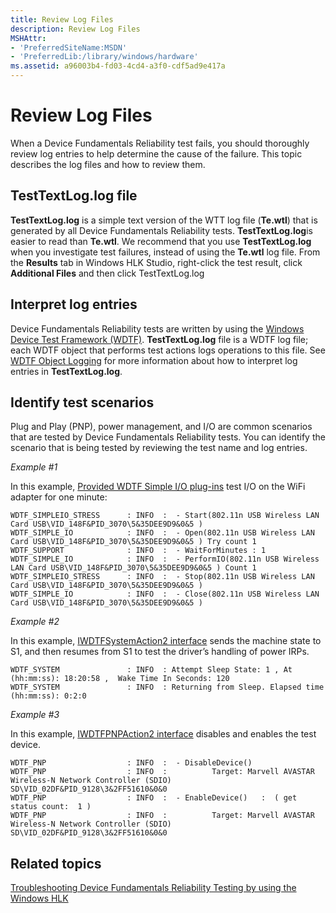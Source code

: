 ```yaml
---
title: Review Log Files
description: Review Log Files
MSHAttr:
- 'PreferredSiteName:MSDN'
- 'PreferredLib:/library/windows/hardware'
ms.assetid: a96003b4-fd03-4cd4-a3f0-cdf5ad9e417a
---
```


# Review Log Files


When a Device Fundamentals Reliability test fails, you should thoroughly review log entries to help determine the cause of the failure. This topic describes the log files and how to review them.

## <span id="testtextlog.log_file"></span><span id="TESTTEXTLOG.LOG_FILE"></span>TestTextLog.log file


**TestTextLog.log** is a simple text version of the WTT log file (**Te.wtl**) that is generated by all Device Fundamentals Reliability tests. **TestTextLog.log**is easier to read than **Te.wtl**. We recommend that you use **TestTextLog.log** when you investigate test failures, instead of using the **Te.wtl** log file. From the **Results** tab in Windows HLK Studio, right-click the test result, click **Additional Files** and then click TestTextLog.log

## <span id="Interpret_log_entries"></span><span id="interpret_log_entries"></span><span id="INTERPRET_LOG_ENTRIES"></span>Interpret log entries


Device Fundamentals Reliability tests are written by using the [Windows Device Test Framework (WDTF)](http://go.microsoft.com/fwlink/?LinkID=296367). **TestTextLog.log** file is a WDTF log file; each WDTF object that performs test actions logs operations to this file. See [WDTF Object Logging](http://go.microsoft.com/fwlink/?LinkID=299468) for more information about how to interpret log entries in **TestTextLog.log**.

## <span id="Identify_test_scenarios"></span><span id="identify_test_scenarios"></span><span id="IDENTIFY_TEST_SCENARIOS"></span>Identify test scenarios


Plug and Play (PNP), power management, and I/O are common scenarios that are tested by Device Fundamentals Reliability tests. You can identify the scenario that is being tested by reviewing the test name and log entries.

*Example \#1*

In this example, [Provided WDTF Simple I/O plug-ins](http://go.microsoft.com/fwlink/?LinkID=299469) test I/O on the WiFi adapter for one minute:

``` syntax
WDTF_SIMPLEIO_STRESS      : INFO  :  - Start(802.11n USB Wireless LAN Card USB\VID_148F&PID_3070\5&35DEE9D9&0&5 )
WDTF_SIMPLE_IO            : INFO  :  - Open(802.11n USB Wireless LAN Card USB\VID_148F&PID_3070\5&35DEE9D9&0&5 ) Try count 1
WDTF_SUPPORT              : INFO  :  - WaitForMinutes : 1
WDTF_SIMPLE_IO            : INFO  :  - PerformIO(802.11n USB Wireless LAN Card USB\VID_148F&PID_3070\5&35DEE9D9&0&5 ) Count 1
WDTF_SIMPLEIO_STRESS      : INFO  :  - Stop(802.11n USB Wireless LAN Card USB\VID_148F&PID_3070\5&35DEE9D9&0&5 )
WDTF_SIMPLE_IO            : INFO  :  - Close(802.11n USB Wireless LAN Card USB\VID_148F&PID_3070\5&35DEE9D9&0&5 )
```

*Example \#2*

In this example, [IWDTFSystemAction2 interface](http://go.microsoft.com/fwlink/?LinkID=299470) sends the machine state to S1, and then resumes from S1 to test the driver’s handling of power IRPs.

``` syntax
WDTF_SYSTEM               : INFO  : Attempt Sleep State: 1 , At (hh:mm:ss): 18:20:58 ,  Wake Time In Seconds: 120 
WDTF_SYSTEM               : INFO  : Returning from Sleep. Elapsed time (hh:mm:ss): 0:2:0
```

*Example \#3*

In this example, [IWDTFPNPAction2 interface](http://go.microsoft.com/fwlink/?LinkID=299471) disables and enables the test device.

``` syntax
WDTF_PNP                  : INFO  :  - DisableDevice()
WDTF_PNP                  : INFO  :          Target: Marvell AVASTAR Wireless-N Network Controller (SDIO) SD\VID_02DF&PID_9128\3&2FF51610&0&0 
WDTF_PNP                  : INFO  :  - EnableDevice()   :  ( get status count:  1 )
WDTF_PNP                  : INFO  :          Target: Marvell AVASTAR Wireless-N Network Controller (SDIO) SD\VID_02DF&PID_9128\3&2FF51610&0&0
```

## <span id="related_topics"></span>Related topics


[Troubleshooting Device Fundamentals Reliability Testing by using the Windows HLK](troubleshooting-device-fundamentals-reliability-testing-by-using-the-windows-hck.md)

 

 







